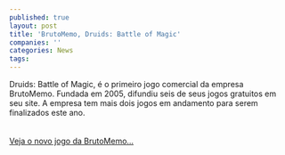 ```yaml
---
published: true
layout: post
title: 'BrutoMemo, Druids: Battle of Magic'
companies: ''
categories: News
tags: 
---
```

Druids: Battle of Magic, &eacute; o primeiro jogo comercial da empresa BrutoMemo. Fundada em 2005, difundiu seis de seus jogos gratuitos em seu site.  A empresa tem mais dois jogos em andamento para serem finalizados este ano. <br /><br /><br /><a href="{{ site.baseurl }}/index.php?p=c&amp;id=436">Veja o novo jogo da BrutoMemo...</a>

